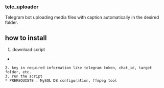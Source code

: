 ### tele_uploader
Telegram bot uploading media files with caption automatically in the desired folder.

## how to install
1. download script
- ```wget https://raw.githubusercontent.com/joongon/tele_uploader/main/tele_uploader.py
```
2. key in required information like telegram token, chat_id, target folder, etc.
3. run the script
* PREREQUISTE : MySQL DB configuration, ffmpeg tool
